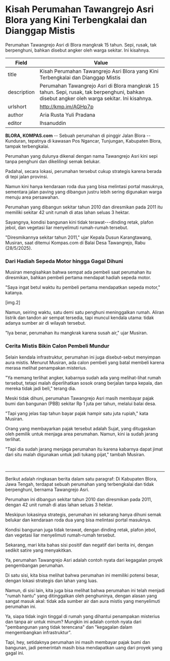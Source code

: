 # Kisah Perumahan Tawangrejo Asri Blora yang Kini Terbengkalai dan Dianggap Mistis

Perumahan Tawangrejo Asri di Blora mangkrak 15 tahun. Sepi, rusak, tak berpenghuni, bahkan disebut angker oleh warga sekitar. Ini kisahnya.

| Field       | Value                                                       |
|-------------|-------------------------------------------------------------|
| title       | Kisah Perumahan Tawangrejo Asri Blora yang Kini Terbengkalai dan Dianggap Mistis |
| description | Perumahan Tawangrejo Asri di Blora mangkrak 15 tahun. Sepi, rusak, tak berpenghuni, bahkan disebut angker oleh warga sekitar. Ini kisahnya. |
| urlshort    | http://kmp.im/AGHp7p |
| author      | Aria Rusta Yuli Pradana |
| editor      | Ihsanuddin |

**BLORA, KOMPAS.com** -- Sebuah perumahan di pinggir Jalan Blora -- Kunduran, tepatnya di kawasan Pos Ngancar, Tunjungan, Kabupaten Blora, tampak terbengkalai.

Perumahan yang dulunya dikenal dengan nama Tawangrejo Asri kini sepi tanpa penghuni dan dikelilingi semak belukar.

Padahal, secara lokasi, perumahan tersebut cukup strategis karena berada di tepi jalan provinsi.

Namun kini hanya kendaraan roda dua yang bisa melintasi portal masuknya, sementara jalan paving yang dibangun justru lebih sering digunakan warga menuju area persawahan.

Perumahan yang dibangun sekitar tahun 2010 dan diresmikan pada 2011 itu memiliki sekitar 42 unit rumah di atas lahan seluas 3 hektar.

Sayangnya, kondisi bangunan kini tidak terawat---dinding retak, plafon jebol, dan vegetasi liar menyelimuti rumah-rumah tersebut.

\"Diresmikannya sekitar tahun 2011,\" ujar Kepala Dusun Karangtawang, Musiran, saat ditemui Kompas.com di Balai Desa Tawangrejo, Rabu (28/5/2025).

### Dari Hadiah Sepeda Motor hingga Gagal Dihuni

Musiran mengisahkan bahwa sempat ada pembeli saat perumahan itu diresmikan, bahkan pembeli pertama mendapat hadiah sepeda motor.

\"Saya ingat betul waktu itu pembeli pertama mendapatkan sepeda motor,\" katanya.

\[img.2\]

Namun, seiring waktu, satu demi satu penghuni meninggalkan rumah. Aliran listrik dan tandon air sempat tersedia, tapi muncul kendala utama: tidak adanya sumber air di wilayah tersebut.

\"Iya benar, perumahan itu mangkrak karena susah air,\" ujar Musiran.

### Cerita Mistis Bikin Calon Pembeli Mundur

Selain kendala infrastruktur, perumahan ini juga disebut-sebut menyimpan aura mistis. Menurut Musiran, ada calon pembeli yang batal membeli karena merasa melihat penampakan misterius.

\"Ya memang terlihat angker, kabarnya sudah ada yang melihat-lihat rumah tersebut, tetapi malah diperlihatkan sosok orang berjalan tanpa kepala, dan mereka tidak jadi beli,\" terang dia.

Meski tidak dihuni, perumahan Tawangrejo Asri masih membayar pajak bumi dan bangunan (PBB) sekitar Rp 1 juta per tahun, melalui balai desa.

\"Tapi yang jelas tiap tahun bayar pajak hampir satu juta rupiah,\" kata Musiran.

Orang yang membayarkan pajak tersebut adalah Sujat, yang ditugaskan oleh pemilik untuk menjaga area perumahan. Namun, kini ia sudah jarang terlihat.

\"Tapi dia sudah jarang menjaga perumahan itu karena kabarnya dapat jimat dari situ malah digunakan untuk jadi tukang pijat,\" tambah Musiran.

 

---
Berikut adalah ringkasan berita dalam satu paragraf: Di Kabupaten Blora, Jawa Tengah, terdapat sebuah perumahan yang terbengkalai dan tidak berpenghuni, bernama Tawangrejo Asri.

 Perumahan ini dibangun sekitar tahun 2010 dan diresmikan pada 2011, dengan 42 unit rumah di atas lahan seluas 3 hektar.

 Meskipun lokasinya strategis, perumahan ini sekarang hanya dihuni semak belukar dan kendaraan roda dua yang bisa melintasi portal masuknya.

 Kondisi bangunan juga tidak terawat, dengan dinding retak, plafon jebol, dan vegetasi liar menyelimuti rumah-rumah tersebut.



Sekarang, mari kita bahas sisi positif dan negatif dari berita ini, dengan sedikit satire yang menyakitkan.

 Ya, perumahan Tawangrejo Asri adalah contoh nyata dari kegagalan proyek pengembangan perumahan.

 Di satu sisi, kita bisa melihat bahwa perumahan ini memiliki potensi besar, dengan lokasi strategis dan lahan yang luas.

 Namun, di sisi lain, kita juga bisa melihat bahwa perumahan ini telah menjadi "rumah hantu" yang ditinggalkan oleh penghuninya, dengan alasan yang sangat masuk akal: tidak ada sumber air dan aura mistis yang menyelimuti perumahan ini.

 Ya, siapa tidak ingin tinggal di rumah yang dihantui penampakan misterius dan tanpa air untuk minum? Mungkin ini adalah contoh nyata dari "pembangunan yang tidak terencana" dan "kegagalan dalam mengembangkan infrastruktur".

 Tapi, hey, setidaknya perumahan ini masih membayar pajak bumi dan bangunan, jadi pemerintah masih bisa mendapatkan uang dari proyek yang gagal ini.
